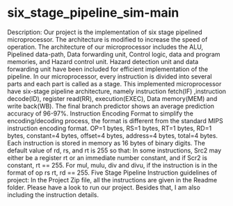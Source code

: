 # six_stage_pipeline_sim-main
Description: Our project is the implementation of six stage pipelined microprocessor. The architecture is modified to increase the speed of operation. The architecture of our microprocessor includes the ALU, Pipelined data-path, Data forwarding unit, Control logic, data and program memories, and Hazard control unit. Hazard detection unit and data forwarding unit have been included for efficient implementation of the pipeline. In our microprocessor, every instruction is divided into several parts and each part is called as a stage. This implemented microprocessor have six-stage pipeline architecture, namely instruction fetch(IF) ,instruction decode(ID), register read(RR), execution(EXEC), Data memory(MEM) and write back(WB). The final branch predictor shows an average prediction accuracy of 96-97%. Instruction Encoding Format to simplify the encoding/decoding process, the format is different from the standard MIPS instruction encoding format. OP=1 bytes, RS=1 bytes, RT=1 bytes, RD=1 bytes, constant=4 bytes, offset=4 bytes, address=4 bytes, total=4 bytes. Each instruction is stored in memory as 16 bytes of binary digits. The default value of rd, rs, and rt is 255 so that: In some instructions, Src2 may either be a register rt or an immediate number constant, and if Scr2 is constant, rt == 255. For mul, mulu, div and divu, if the instruction is in the format of op rs rt, rd == 255. Five Stage Pipeline Instruction guidelines of project: In the Project Zip file, all the instructions are given in the Readme folder. Please have a look to run our project. Besides that, I am also including the instruction details.
